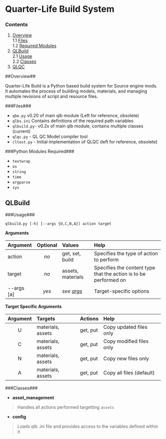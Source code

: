 Quarter-Life Build System
=================


### Contents ###
>
1. [Overview](#overview) <br>1.1 [Files](#files) <br>1.2 [Required Modules](#modules)
2. [QLBuild](#qlbuild) <br>2.1 [Usage](#qlbusage) <br>2.2 [Classes](#qlbclasses)
3. [QLQC](#qlqc)


<a name="overview"></a>

##Overview##

Quarter-Life Build is a Python based build system for Source engine mods. It automates the process of building models, materials, and managing multiple revisions of script and resource files.

###Files###
<a name="files"/>
>
-   `qbe.py` v0.20 of main qlb module (Left for reference, obsolete)
-   `qlbs.ini` Contains definitions of the required path variables
-  `qlbuild.py`- v0.2x of main qlb module, contains multiple classes (current)
-   `qlqc.py` - QL QC Model compiler tool
-   `cltest.py` - Initial implementation of QLQC (left for reference, obsolete)

###Python Modules Required###
>
+ `textwrap`
+ `os`
+ `string`
+ `time`
+ `argparse`
+ `sys`

<a name="qlbuild"></a>

QLBuild
-------

<a name="qlbusage"/>

###Usage###
>    
    qlbuild.py [-h] [--args {U,C,N,A}] action target

__Arguments__

Argument | Optional | Values | Help
:--------|:--------:|:-------|:--------------------
action | _no_ | get, set, build | Specifies the type of action to perform
target | _no_ | assets, materials | Specifies the content type that the action is to be performed on
--args [a] | _yes_ |_see [args](qlbargs)_ | Target-specific options

<a name="qlbargs"/>

__Target Specific Arguments__

Argument | Targets | Actions | Help
:----:|:--------|:--------|:-----
U | materials, assets | get, put | Copy updated files only
C | materials, assets | get, put | Copy modified files only
N | materials, assets | get, put | Copy new files only
A | materials, assets | get, put | Copy all files (default)

<a name="qlbclasses"/>

###Classes###
- __asset_management__
> Handles all actions performed targetting `assets` 
- __config__
> Loads qlb .ini file and provides access to the variables defined within it


